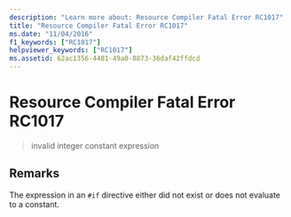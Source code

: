 ```yaml
---
description: "Learn more about: Resource Compiler Fatal Error RC1017"
title: "Resource Compiler Fatal Error RC1017"
ms.date: "11/04/2016"
f1_keywords: ["RC1017"]
helpviewer_keywords: ["RC1017"]
ms.assetid: 62ac1356-4481-49a0-8873-36daf42ffdcd
---
```

# Resource Compiler Fatal Error RC1017

> invalid integer constant expression

## Remarks

The expression in an `#if` directive either did not exist or does not evaluate to a constant.
